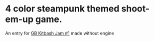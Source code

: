 # 4 color steampunk themed shoot-em-up game. 

An entry for [GB Kitbash Jam #1](https://itch.io/jam/gb-kitbash-jam-1) made without engine
